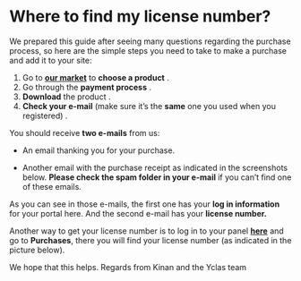 # Where to find my license number?

We prepared this guide after seeing many questions regarding the purchase process, so here are the simple steps you need to take to make a purchase and add it to your site:

1.  Go to  **[our market](https://selfhosted.yclas.com/)**  to  **choose a product** .
2.  Go through the  **payment process** .
3.  **Download**  the product . 
4.  **Check your e-mail**  (make sure it’s the  **same**  one you used when you registered) . 

You should receive  **two e-mails**  from us:

-   An email thanking you for your purchase.

-   Another email with the purchase receipt as indicated in the screenshots below.  **Please check the spam folder in your e-mail**  if you can’t find one of these emails.  

As you can see in those e-mails, the first one has your  **log in information**  for your portal here. And the second e-mail has your  **license number.**

Another way to get your license number is to log in to your panel  **[here](https://selfhosted.yclas.com/oc-panel/auth/login)**  and go to  **Purchases**, there you will find your license number (as indicated in the picture below).

We hope that this helps. Regards from Kinan and the Yclas team
